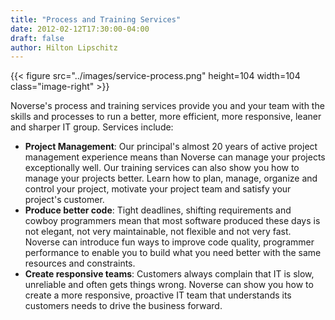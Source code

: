 ```yaml
---
title: "Process and Training Services"
date: 2012-02-12T17:30:00-04:00
draft: false
author: Hilton Lipschitz
---
```


{{< figure src="../images/service-process.png" height=104 width=104 class="image-right" >}}

Noverse's process and training services provide you and your team with the skills and processes to run a better, more efficient, more responsive, leaner and sharper IT group. Services include:

* **Project Management**: Our principal's almost 20 years of active project management experience means than Noverse can manage your projects exceptionally well. Our training services can also show you how to manage your projects better. Learn how to plan, manage, organize and control your project, motivate your project team and satisfy your project's customer.
* **Produce better code**: Tight deadlines, shifting requirements and cowboy programmers mean that most software produced these days is not elegant, not very maintainable, not flexible and not very fast. Noverse can introduce fun ways to improve code quality, programmer performance to enable you to build what you need better with the same resources and constraints.
* **Create responsive teams**: Customers always complain that IT is slow, unreliable and often gets things wrong. Noverse can show you how to create a more responsive, proactive IT team that understands its customers needs to drive the business forward.
